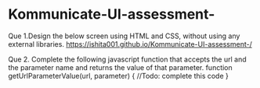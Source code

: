 # Kommunicate-UI-assessment-
Que 1.Design the below screen using HTML and CSS, without using any external libraries.
https://ishita001.github.io/Kommunicate-UI-assessment-/

Que 2. Complete the following javascript function that accepts the url and the parameter
name and returns the value of that parameter.
        function getUrlParameterValue(url, parameter) {
            //Todo: complete this code
        }
